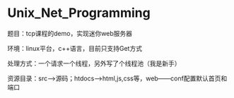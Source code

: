 # Unix_Net_Programming

题目：tcp课程的demo，实现迷你web服务器

环境：linux平台，c++语言，目前只支持Get方式

处理方式：一个请求一个线程，另外写了个线程池（我是新手）

资源目录：src-->源码；htdocs-->html,js,css等，web——conf配置默认首页和端口